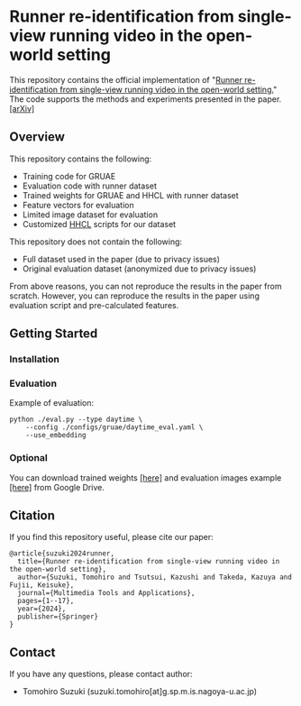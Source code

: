 # Runner re-identification from single-view running video in the open-world setting
This repository contains the official implementation of "[Runner re-identification from single-view running video in the open-world setting.](https://link.springer.com/article/10.1007/s11042-024-18881-x)" The code supports the methods and experiments presented in the paper. [[arXiv]](https://arxiv.org/abs/2310.11700)

## Overview
This repository contains the following:
- Training code for GRUAE
- Evaluation code with runner dataset
- Trained weights for GRUAE and HHCL with runner dataset
- Feature vectors for evaluation
- Limited image dataset for evaluation
- Customized [HHCL](https://github.com/bupt-ai-cz/HHCL-ReID) scripts for our dataset

This repository does not contain the following:
- Full dataset used in the paper (due to privacy issues)
- Original evaluation dataset (anonymized due to privacy issues)

From above reasons, you can not reproduce the results in the paper from scratch. However, you can reproduce the results in the paper using evaluation script and pre-calculated features.

## Getting Started
### Installation


### Evaluation
Example of evaluation:
```
python ./eval.py --type daytime \
    --config ./configs/gruae/daytime_eval.yaml \
    --use_embedding
```

### Optional
You can download trained weights [[here]](https://drive.google.com/drive/folders/11M49cKsJ2jWcpfYu1YwHbNmeVNiBok0r?usp=sharing) and evaluation images example [[here]](https://drive.google.com/drive/folders/1YZgXD8Ey1NVaiifksGaiBPwXlYNePD0n?usp=sharing) from Google Drive.

## Citation
If you find this repository useful, please cite our paper:
```
@article{suzuki2024runner,
  title={Runner re-identification from single-view running video in the open-world setting},
  author={Suzuki, Tomohiro and Tsutsui, Kazushi and Takeda, Kazuya and Fujii, Keisuke},
  journal={Multimedia Tools and Applications},
  pages={1--17},
  year={2024},
  publisher={Springer}
}
```

## Contact
If you have any questions, please contact author:
- Tomohiro Suzuki (suzuki.tomohiro[at]g.sp.m.is.nagoya-u.ac.jp)
